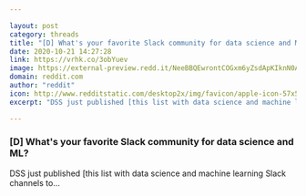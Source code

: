 ```yaml
---

layout: post
category: threads
title: "[D] What's your favorite Slack community for data science and ML?"
date: 2020-10-21 14:27:28
link: https://vrhk.co/3obYuev
image: https://external-preview.redd.it/NeeBBQEwrontCOGxm6yZsdApKIknN0A6wqn3PuUrz1o.jpg?width=1200&height=628.272251309&auto=webp&crop=1200:628.272251309,smart&s=877c2cdfc7ff8ddd9b301bbd8f78b5e1dc8ba163
domain: reddit.com
author: "reddit"
icon: http://www.redditstatic.com/desktop2x/img/favicon/apple-icon-57x57.png
excerpt: "DSS just published [this list with data science and machine learning Slack channels to..."

---
```


### [D] What's your favorite Slack community for data science and ML?

DSS just published [this list with data science and machine learning Slack channels to...